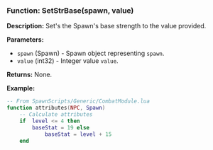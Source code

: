 ### Function: SetStrBase(spawn, value)

**Description:**
Set's the Spawn's base strength to the value provided.

**Parameters:**
- `spawn` (Spawn) - Spawn object representing `spawn`.
- `value` (int32) - Integer value `value`.

**Returns:** None.

**Example:**

```lua
-- From SpawnScripts/Generic/CombatModule.lua
function attributes(NPC, Spawn)
    -- Calculate attributes
    if  level <= 4 then
        baseStat = 19 else
            baseStat = level + 15
    end
```
